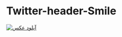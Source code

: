 # Twitter-header-Smile
<a href="http://uupload.ir/" target="_blank"><img src="http://uupload.ir/files/2j4_opera_snapshot_2020-09-16_210535_nazaneyn.github.io.png" border="0" alt="آپلود عکس" /></a>
